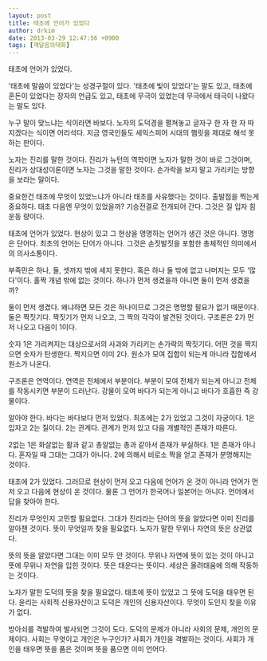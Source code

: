 ```yaml
---
layout: post
title: 태초에 언어가 있었다
author: drkim
date: 2013-03-29 12:47:56 +0900
tags: [깨달음의대화]
---
```

태초에 언어가 있었다. 


  


'태초에 말씀이 있었다'는 성경구절이 있다. '태초에 빛이 있었다'는 말도 있고, 태초에 혼돈이 있었다는 장자의 언급도 있고, 태초에 무극이 있었는데 무극에서 태극이 나왔다는 말도 있다. 


  


누구 말이 맞느냐는 식이라면 바보다. 노자의 도덕경을 펼쳐놓고 글자구 한 자 한 자 따지겠다는 식이면 어리석다. 지금 영국인들도 세익스피어 시대의 햄릿을 제대로 해석 못하는 판이다.


  


노자는 진리를 말한 것이다. 진리가 뉴턴의 역학이면 노자가 말한 것이 바로 그것이며, 진리가 상대성이론이면 노자는 그것을 말한 것이다. 손가락을 보지 말고 가리키는 방향을 보라는 말이다. 


  


중요한건 태초에 무엇이 있었느냐가 아니라 태초를 사유했다는 것이다. 출발점을 찍는게 중요하다. 태초 다음엔 무엇이 있었을까? 기승전결로 전개되어 간다. 그것은 질 입자 힘 운동 량이다.


  


태초에 언어가 있었다. 현상이 있고 그 현상을 명명하는 언어가 생긴 것은 아니다. 명명은 단어다. 최초의 언어는 단어가 아니다. 그것은 손짓발짓을 포함한 총체적인 의미에서의 의사소통이다. 


  


부족민은 하나, 둘, 셋까지 밖에 세지 못한다. 혹은 하나 둘 밖에 없고 나머지는 모두 '많다'이다. 홀짝 개념 밖에 없는 것이다. 하나가 먼저 생겼을까 아니면 둘이 먼저 생겼을까?


  


둘이 먼저 생겼다. 왜냐하면 모든 것은 하나이므로 그것은 명명할 필요가 없기 때문이다. 둘은 짝짓기다. 짝짓기가 먼저 나오고, 그 짝의 각각이 발견된 것이다. 구조론은 2가 먼저 나오고 다음이 1이다. 


  


숫자 1은 가리켜지는 대상으로서의 사과와 가리키는 손가락의 짝짓기다. 어떤 것을 짝지으면 숫자가 탄생한다. 짝지으면 이미 2다. 원소가 모여 집합이 되는게 아니라 집합에서 원소가 나온다.


  


구조론은 연역이다. 연역은 전체에서 부분이다. 부분이 모여 전체가 되는게 아니고 전체를 작동시키면 부분이 드러난다. 강물이 모여 바다가 되는게 아니고 바다가 호흡한 즉 강물이다. 


  


알아야 한다. 바다는 바다보다 먼저 있었다. 최초에는 2가 있었고 그것이 자궁이다. 1은 입자고 2는 질이다. 2는 관계다. 관계가 먼저 있고 다음 개별적인 존재가 따른다. 


  


2없는 1은 화살없는 활과 같고 총알없는 총과 같아서 존재가 부실하다. 1은 존재가 아니다. 혼자일 때 그대는 그대가 아니다. 2에 의해서 비로소 짝을 얻고 존재가 분명해지는 것이다. 


  


태초에 2가 있었다. 그러므로 현상이 먼저 오고 다음에 언어가 온 것이 아니라 언어가 먼저 오고 다음에 현상이 온 것이다. 물론 그 언어가 한국어나 일본어는 아니다. 언어에서 답을 찾아야 한다.


  


진리가 무엇인지 고민할 필요없다. 그대가 진리라는 단어의 뜻을 알았다면 이미 진리를 알아챈 것이다. 뜻이 무엇일까 찾을 필요없다. 노자가 말한 무위나 자연의 뜻은 상관없다.


  


뜻의 뜻을 알았다면 그대는 이미 모두 안 것이다. 무위나 자연에 뜻이 있는 것이 아니고 뜻에 무위나 자연을 입힌 것이다. 뜻은 태운다는 뜻이다. 세상은 올려태움에 의해 작동하는 것이다.


  


노자가 말한 도덕의 뜻을 찾을 필요없다. 태초에 뜻이 있었고 그 뜻에 도덕을 태우면 된다. 윤리는 사회적 신용자산이고 도덕은 개인의 신용자산이다. 무엇이 도인지 찾을 이유가 없다. 



방아쇠를 격발하여 발사되면 그것이 도다. 도덕의 문제가 아니라 사회의 문제, 개인의 문제이다. 사회는 무엇이고 개인은 누구인가? 사회가 개인을 격발하는 것이다. 사회가 개인을 태우면 뜻을 품은 것이며 뜻을 품으면 이미 언어다.